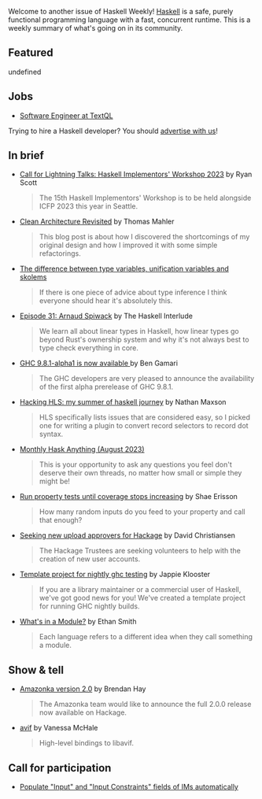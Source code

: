 Welcome to another issue of Haskell Weekly!
[Haskell](https://www.haskell.org) is a safe, purely functional programming language with a fast, concurrent runtime.
This is a weekly summary of what's going on in its community.

## Featured

undefined

## Jobs

- [Software Engineer at TextQL](https://discourse.haskell.org/t/textql-is-hiring-software-engineers-nyc-sf-london/7163?u=taylorfausak)

Trying to hire a Haskell developer?
You should [advertise with us](https://haskellweekly.news/advertising.html)!

## In brief

- [Call for Lightning Talks: Haskell Implementors' Workshop 2023](https://discourse.haskell.org/t/call-for-lightning-talks-haskell-implementors-workshop-2023/7176?u=taylorfausak) by Ryan Scott
  > The 15th Haskell Implementors' Workshop is to be held alongside ICFP 2023 this year in Seattle.

- [Clean Architecture Revisited](https://thma.github.io/posts/2023-07-29-clean-architecture-revisited.html) by Thomas Mahler
  > This blog post is about how I discovered the shortcomings of my original design and how I improved it with some simple refactorings.

- [The difference between type variables, unification variables and skolems](https://cohost.org/prophet/post/2220730-if-there-is-one-piec)
  > If there is one piece of advice about type inference I think everyone should hear it's absolutely this.

- [Episode 31: Arnaud Spiwack](https://haskell.foundation/podcast/31/) by The Haskell Interlude
  > We learn all about linear types in Haskell, how linear types go beyond Rust's ownership system and why it's not always best to type check everything in core.

- [GHC 9.8.1-alpha1 is now available ](https://discourse.haskell.org/t/ghc-9-8-1-alpha1-is-now-available/7137?u=taylorfausak) by Ben Gamari
  > The GHC developers are very pleased to announce the availability of the first alpha prerelease of GHC 9.8.1.

- [Hacking HLS: my summer of haskell journey](https://joyfulmantis.github.io/posts/2023-08-01-hacking-hls.html) by Nathan Maxson
  > HLS specifically lists issues that are considered easy, so I picked one for writing a plugin to convert record selectors to record dot syntax.

- [Monthly Hask Anything (August 2023)](https://np.reddit.com/r/haskell/comments/15f1m8s/monthly_hask_anything_august_2023/)
  > This is your opportunity to ask any questions you feel don't deserve their own threads, no matter how small or simple they might be!

- [Run property tests until coverage stops increasing](https://shapr.github.io/posts/2023-07-30-goldilocks-property-tests.html) by Shae Erisson
  > How many random inputs do you feed to your property and call that enough?

- [Seeking new upload approvers for Hackage](https://discourse.haskell.org/t/seeking-new-upload-approvers-for-hackage/7169?u=taylorfausak) by David Christiansen
  > The Hackage Trustees are seeking volunteers to help with the creation of new user accounts.

- [Template project for nightly ghc testing](https://discourse.haskell.org/t/template-project-for-nightly-ghc-testing/7151?u=taylorfausak) by Jappie Klooster
  > If you are a library maintainer or a commercial user of Haskell, we've got good news for you! We've created a template project for running GHC nightly builds.

- [What's in a Module?](https://thunderseethe.dev/posts/whats-in-a-module/) by Ethan Smith
  > Each language refers to a different idea when they call something a module.

## Show & tell

- [Amazonka version 2.0](https://github.com/brendanhay/amazonka/discussions/944) by Brendan Hay
  > The Amazonka team would like to announce the full 2.0.0 release now available on Hackage.

- [avif](https://hackage.haskell.org/package/avif-0.1.0.2) by Vanessa McHale
  > High-level bindings to libavif.

## Call for participation

- [Populate "Input" and "Input Constraints" fields of IMs automatically](https://github.com/JacquesCarette/Drasil/issues/3584)
